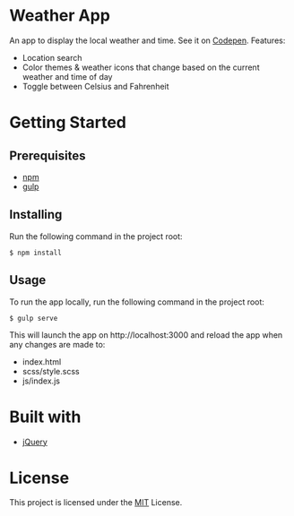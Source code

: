 # Weather App

An app to display the local weather and time. See it on 
[Codepen](https://codepen.io/iNaesu/pen/mwaOmx). Features:
* Location search
* Color themes & weather icons that change based on the current weather and time
  of day
* Toggle between Celsius and Fahrenheit


# Getting Started

## Prerequisites

* [npm](https://www.npmjs.com/get-npm)
* [gulp](https://github.com/gulpjs/gulp/blob/master/docs/getting-started.md)

## Installing

Run the following command in the project root:

    $ npm install

## Usage

To run the app locally, run the following command in the project root:

    $ gulp serve

This will launch the app on http://localhost:3000 and reload the app when any 
changes are made to:
* index.html
* scss/style.scss
* js/index.js 


# Built with

* [jQuery](http://code.jquery.com/)


# License

This project is licensed under the [MIT](https://opensource.org/licenses/MIT) 
License.
